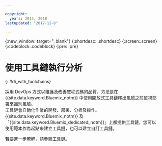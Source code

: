 ```yaml
---

copyright:
  years: 2015, 2018
lastupdated: "2017-12-8"

---
```


{:new_window: target="_blank"}
{:shortdesc: .shortdesc}
{:screen:.screen}
{:codeblock:.codeblock}
{:pre: .pre}

# 使用工具鏈執行分析
{: #di_with_toolchains}

採用 DevOps 方式以維護及改善您程式碼的品質，方法是在 {{site.data.keyword.Bluemix_notm}} 中使用開放式工具鏈釋出風險之前監視部署來識別風險。  
工具鏈會自動化作業的開發、部署、分析及操作。
{{site.data.keyword.Bluemix_notm}} 及「{{site.data.keyword.Bluemix_dedicated_notm}}」上都提供工具鏈。您可以使用範本作為起點來建立工具鏈，也可以建立自訂工具鏈。

若要進一步瞭解，請參閱[工具鏈](/docs/services/ContinuousDelivery/toolchains_about.html#toolchains_about)。

